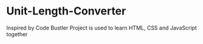 # Unit-Length-Converter
Inspired by Code Bustler
Project is used to learn HTML, CSS and JavaScript together

